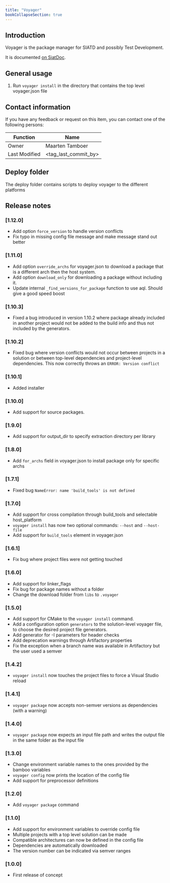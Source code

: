 ```yaml
---
title: "Voyager"
bookCollapseSection: true
---
```


## Introduction
Voyager is the package manager for SIATD and possibly Test Development.

It is documented [on SiatDoc](https://artifactory.prodrive.nl/artifactory/siatd-generic-local/SiatDoc/docs/SIATD/Other/voyager/introduction.html).

## General usage
1. Run `voyager install` in the directory that contains the top level voyager.json file

## Contact information
If you have any feedback or request on this item, you can contact one of the following persons:

|Function|Name|
|--------|----|
|Owner   |Maarten Tamboer|
|Last Modified |<tag_last_commit_by>|

## Deploy folder
The deploy folder contains scripts to deploy voyager to the different platforms

## Release notes

### [1.12.0]
- Add option `force_version` to handle version conflicts
- Fix typo in missing config file message and make message stand out better

### [1.11.0]
- Add option `override_archs` for voyager.json to download a package that is a different arch then the host system.
- Add option `download_only` for downloading a package without including it.
- Update internal `_find_versions_for_package` function to use aql. Should give a good speed boost

### [1.10.3]
- Fixed a bug introduced in version 1.10.2 where package already included in another project would not be added to the build info and thus not included by the generators. 

### [1.10.2]
- Fixed bug where version conflicts would not occur between projects in a solution or between top-level dependencies and project-level dependencies. This now correctly throws an `ERROR: Version conflict`

### [1.10.1]
- Added installer

### [1.10.0]
- Add support for source packages.

### [1.9.0]
- Add support for output_dir to specify extraction directory per library

### [1.8.0]
- Add `for_archs` field in voyager.json to install package only for specific archs

### [1.7.1]
- Fixed bug `NameError: name 'build_tools' is not defined`

### [1.7.0]
- Add support for cross compilation through build_tools and selectable host_platform
- `voyager install` has now two optional commands: `--host` and `--host-file`
- Add support for `build_tools` element in voyager.json

### [1.6.1]
- Fix bug where project files were not getting touched

### [1.6.0]
- Add support for linker_flags
- Fix bug for package names without a folder
- Change the download folder from `libs` to `.voyager`

### [1.5.0]
- Add support for CMake to the `voyager install` command.
- Add a configuration option `generators` to the solution-level voyager file,
  to choose the desired project file generators.
- Add generator for -I parameters for header checks
- Add deprecation warnings through Artifactory properties
- Fix the exception when a branch name was available in Artifactory but the user used a semver

### [1.4.2]
- `voyager install` now touches the project files to force a Visual Studio reload

### [1.4.1]
- `voyager package` now accepts non-semver versions as dependencies (with a warning)

### [1.4.0]
- `voyager package` now expects an input file path and writes the output file in the same folder as the input file

### [1.3.0]
- Change environment variable names to the ones provided by the bamboo variables
- `voyager config` now prints the location of the config file
- Add support for preprocessor definitions

### [1.2.0]
- Add `voyager package` command

### [1.1.0]
- Add support for environment variables to override config file
- Multiple projects with a top level solution can be made
- Compatible architectures can now be defined in the config file
- Dependencies are automatically downloaded
- The version number can be indicated via semver ranges

### [1.0.0]
- First release of concept
